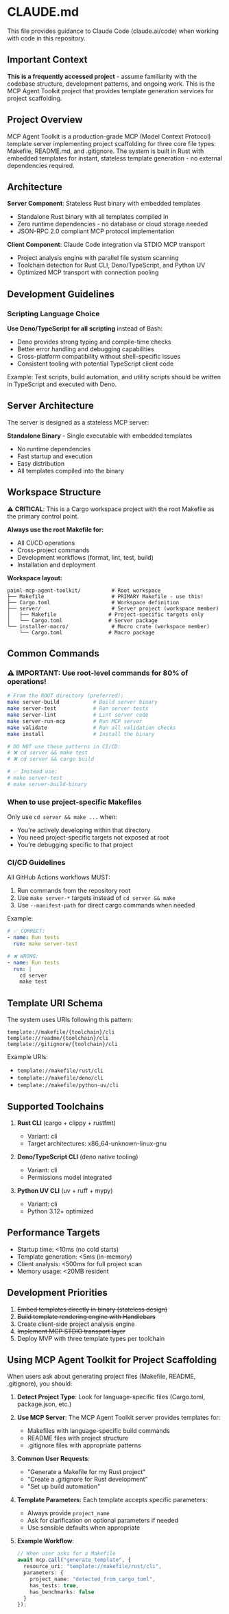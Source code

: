 # CLAUDE.md

This file provides guidance to Claude Code (claude.ai/code) when working with code in this repository.

## Important Context

**This is a frequently accessed project** - assume familiarity with the codebase structure, development patterns, and ongoing work. This is the MCP Agent Toolkit project that provides template generation services for project scaffolding.

## Project Overview

MCP Agent Toolkit is a production-grade MCP (Model Context Protocol) template server implementing project scaffolding for three core file types: Makefile, README.md, and .gitignore. The system is built in Rust with embedded templates for instant, stateless template generation - no external dependencies required.

## Architecture

**Server Component**: Stateless Rust binary with embedded templates
- Standalone Rust binary with all templates compiled in
- Zero runtime dependencies - no database or cloud storage needed
- JSON-RPC 2.0 compliant MCP protocol implementation

**Client Component**: Claude Code integration via STDIO MCP transport
- Project analysis engine with parallel file system scanning
- Toolchain detection for Rust CLI, Deno/TypeScript, and Python UV
- Optimized MCP transport with connection pooling

## Development Guidelines

### Scripting Language Choice

**Use Deno/TypeScript for all scripting** instead of Bash:
- Deno provides strong typing and compile-time checks
- Better error handling and debugging capabilities
- Cross-platform compatibility without shell-specific issues
- Consistent tooling with potential TypeScript client code

Example: Test scripts, build automation, and utility scripts should be written in TypeScript and executed with Deno.

## Server Architecture

The server is designed as a stateless MCP server:

**Standalone Binary** - Single executable with embedded templates
- No runtime dependencies
- Fast startup and execution
- Easy distribution
- All templates compiled into the binary

## Workspace Structure

⚠️ **CRITICAL**: This is a Cargo workspace project with the root Makefile as the primary control point.

**Always use the root Makefile for:**
- All CI/CD operations
- Cross-project commands
- Development workflows (format, lint, test, build)
- Installation and deployment

**Workspace layout:**
```
paiml-mcp-agent-toolkit/          # Root workspace
├── Makefile                      # PRIMARY Makefile - use this!
├── Cargo.toml                    # Workspace definition
├── server/                       # Server project (workspace member)
│   ├── Makefile                 # Project-specific targets only
│   └── Cargo.toml               # Server package
└── installer-macro/              # Macro crate (workspace member)
    └── Cargo.toml               # Macro package
```

## Common Commands

### ⚠️ IMPORTANT: Use root-level commands for 80% of operations!

```bash
# From the ROOT directory (preferred):
make server-build           # Build server binary
make server-test            # Run server tests
make server-lint            # Lint server code
make server-run-mcp         # Run MCP server
make validate               # Run all validation checks
make install                # Install the binary

# DO NOT use these patterns in CI/CD:
# ❌ cd server && make test
# ❌ cd server && cargo build

# ✅ Instead use:
# make server-test
# make server-build-binary
```

### When to use project-specific Makefiles

Only use `cd server && make ...` when:
- You're actively developing within that directory
- You need project-specific targets not exposed at root
- You're debugging specific to that project

### CI/CD Guidelines

All GitHub Actions workflows MUST:
1. Run commands from the repository root
2. Use `make server-*` targets instead of `cd server && make`
3. Use `--manifest-path` for direct cargo commands when needed

Example:
```yaml
# ✅ CORRECT:
- name: Run tests
  run: make server-test

# ❌ WRONG:
- name: Run tests
  run: |
    cd server
    make test
```

## Template URI Schema

The system uses URIs following this pattern:
```
template://makefile/{toolchain}/cli
template://readme/{toolchain}/cli
template://gitignore/{toolchain}/cli
```

Example URIs:
- `template://makefile/rust/cli`
- `template://makefile/deno/cli`
- `template://makefile/python-uv/cli`

## Supported Toolchains

1. **Rust CLI** (cargo + clippy + rustfmt)
   - Variant: cli
   - Target architectures: x86_64-unknown-linux-gnu

2. **Deno/TypeScript CLI** (deno native tooling)
   - Variant: cli
   - Permissions model integrated

3. **Python UV CLI** (uv + ruff + mypy)
   - Variant: cli
   - Python 3.12+ optimized

## Performance Targets

- Startup time: <10ms (no cold starts)
- Template generation: <5ms (in-memory)
- Client analysis: <500ms for full project scan
- Memory usage: <20MB resident

## Development Priorities

1. ~~Embed templates directly in binary (stateless design)~~
2. ~~Build template rendering engine with Handlebars~~
3. Create client-side project analysis engine
4. ~~Implement MCP STDIO transport layer~~
5. Deploy MVP with three template types per toolchain

## Using MCP Agent Toolkit for Project Scaffolding

When users ask about generating project files (Makefile, README, .gitignore), you should:

1. **Detect Project Type**: Look for language-specific files (Cargo.toml, package.json, etc.)
2. **Use MCP Server**: The MCP Agent Toolkit server provides templates for:
   - Makefiles with language-specific build commands
   - README files with project structure
   - .gitignore files with appropriate patterns

3. **Common User Requests**:
   - "Generate a Makefile for my Rust project"
   - "Create a .gitignore for Rust development"
   - "Set up build automation"

4. **Template Parameters**: Each template accepts specific parameters:
   - Always provide `project_name`
   - Ask for clarification on optional parameters if needed
   - Use sensible defaults when appropriate

5. **Example Workflow**:
   ```typescript
   // When user asks for a Makefile
   await mcp.call("generate_template", {
     resource_uri: "template://makefile/rust/cli",
     parameters: {
       project_name: "detected_from_cargo_toml",
       has_tests: true,
       has_benchmarks: false
     }
   });
   ```